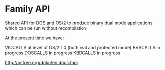 # Family API

Shared API for DOS and OS/2 to produce binary dual mode applications which can be run without recompilation

At the present time we have:

VIOCALLS at level of OS/2 1.0 (both real and protected mode)
BVSCALLS in progress
DOSCALLS in progress
KBDCALLS in progress

http://osfree.org/doku/en:docs:fapi
